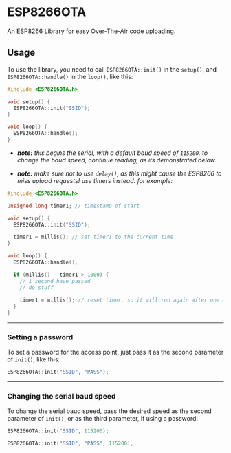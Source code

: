 # ESP8266OTA
An ESP8266 Library for easy Over-The-Air code uploading.

## Usage
To use the library, you need to call `ESP8266OTA::init()` in the `setup()`, and `ESP8266OTA::handle()` in the `loop()`, like this:
```cpp
#include <ESP8266OTA.h>

void setup() {
  ESP8266OTA::init("SSID");
}

void loop() {
  ESP8266OTA::handle();
}
```
- ***note:** this begins the serial, with a default baud speed of `115200`. to change the baud speed, continue reading, as its demonstrated below.*

- ***note:** make sure not to use `delay()`, as this might cause the ESP8266 to miss upload requests! use timers instead.*
*for example:*
```cpp
#include <ESP8266OTA.h>

unsigned long timer1; // timestamp of start

void setup() {
  ESP8266OTA::init("SSID");

  timer1 = millis(); // set timer1 to the current time
}

void loop() {
  ESP8266OTA::handle();

  if (millis() - timer1 > 1000) {
    // 1 second have passed
    // do stuff
  
    timer1 = millis(); // reset timer, so it will run again after one more second.
  }
}
```
---

### Setting a password
To set a password for the access point, just pass it as the second parameter of `init()`, like this:
```cpp
ESP8266OTA::init("SSID", "PASS");
```
---

### Changing the serial baud speed
To change the serial baud speed, pass the desired speed as the second parameter of `init()`, or as the third parameter, if using a password:
```cpp
ESP8266OTA::init("SSID", 115200);
```
```cpp
ESP8266OTA::init("SSID", "PASS", 115200);
```
